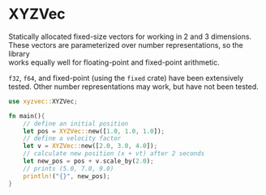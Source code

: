 # XYZVec
Statically allocated fixed-size vectors for working in 2 and 3 dimensions.
These vectors are parameterized over number representations, so the library \
works equally well for floating-point and fixed-point arithmetic.

`f32`, `f64`, and fixed-point (using the `fixed` crate) have been extensively tested. 
Other number representations may work, but have not been tested.

```Rust
use xyzvec::XYZVec;

fn main(){
    // define an initial position
    let pos = XYZVec::new([1.0, 1.0, 1.0]);
    // define a velocity factor 
    let v = XYZVec::new([2.0, 3.0, 4.0]);
    // calculate new position (x + vt) after 2 seconds
    let new_pos = pos + v.scale_by(2.0);
    // prints (5.0, 7.0, 9.0) 
    println!("{}", new_pos);
}

```